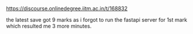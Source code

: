 https://discourse.onlinedegree.iitm.ac.in/t/168832

the latest save got 9 marks as i forgot to run the fastapi server for 1st mark which resulted me 3 more minutes.